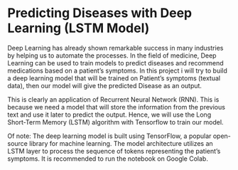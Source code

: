 # Predicting Diseases with Deep Learning (LSTM Model)

Deep Learning has already shown remarkable success in many industries by helping us to automate the processes.
In the field of medicine, Deep Learning can be used to train models to predict diseases and recommend medications based on a patient’s symptoms.
In this project i will try to build a deep learning model that will be trained on Patient’s symptoms (textual data), then our model will give the predicted Disease as an output.

This is clearly an application of Recurrent Neural Network (RNN). This is because we need a model that will store the information from the previous text and use it later to predict the output. Hence, we will use the Long Short-Term Memory (LSTM) algorithm with Tensorflow to train our model.

Of note: The deep learning model is built using TensorFlow, a popular open-source library for machine learning. The model architecture utilizes an LSTM layer to process the sequence of tokens representing the patient’s symptoms. It is recommended to run the notebook on Google Colab.


